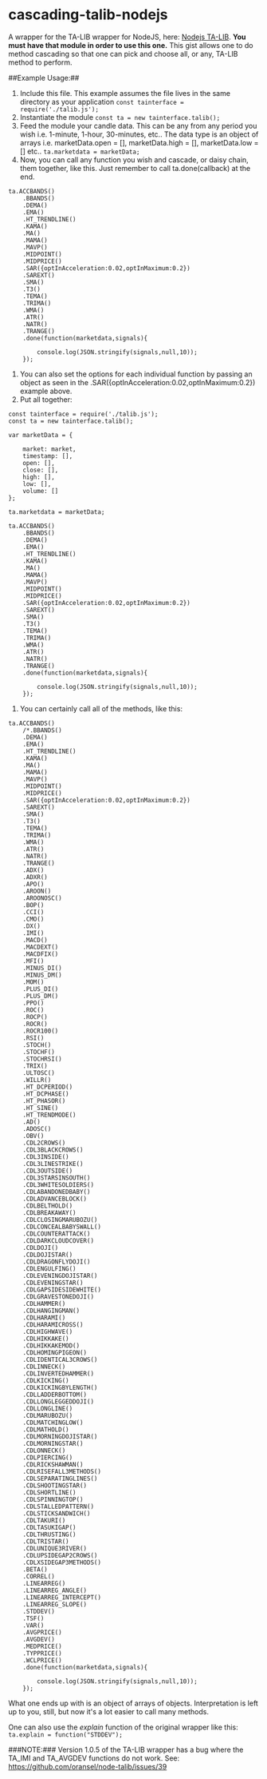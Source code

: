 # cascading-talib-nodejs
A wrapper for the TA-LIB wrapper for NodeJS, here: [Nodejs TA-LIB](https://github.com/oransel/node-talib). **You must have that module in order to use this one.** This gist allows one to do method cascading so that one can pick and choose all, or any, TA-LIB method to perform.

##Example Usage:##
1. Include this file. This example assumes the file lives in the same directory as your application
`const tainterface = require('./talib.js');`
1. Instantiate the module
`const ta = new tainterface.talib();`
1. Feed the module your candle data. This can be any from any period you wish i.e. 1-minute, 1-hour, 30-minutes, etc.. The data type is an object of arrays i.e. marketData.open = [], marketData.high = [], marketData.low = [] etc..
`ta.marketdata = marketData;`
1. Now, you can call any function you wish and cascade, or daisy chain, them together, like this. Just remember to call ta.done(callback) at the end.
```
ta.ACCBANDS()
    .BBANDS()
    .DEMA()
    .EMA()
    .HT_TRENDLINE()
    .KAMA()
    .MA()
    .MAMA()
    .MAVP()
    .MIDPOINT()
    .MIDPRICE()
    .SAR({optInAcceleration:0.02,optInMaximum:0.2})
    .SAREXT()
    .SMA()
    .T3()
    .TEMA()
    .TRIMA()
    .WMA()
    .ATR()
    .NATR()
    .TRANGE()
    .done(function(marketdata,signals){

        console.log(JSON.stringify(signals,null,10));
    });
```
1. You can also set the options for each individual function by passing an object as seen in the .SAR({optInAcceleration:0.02,optInMaximum:0.2}) example above.
1. Put all together:
```
const tainterface = require('./talib.js');
const ta = new tainterface.talib();

var marketData = {

    market: market,
    timestamp: [],
    open: [],
    close: [],
    high: [],
    low: [],
    volume: []
};

ta.marketdata = marketData;

ta.ACCBANDS()
    .BBANDS()
    .DEMA()
    .EMA()
    .HT_TRENDLINE()
    .KAMA()
    .MA()
    .MAMA()
    .MAVP()
    .MIDPOINT()
    .MIDPRICE()
    .SAR({optInAcceleration:0.02,optInMaximum:0.2})
    .SAREXT()
    .SMA()
    .T3()
    .TEMA()
    .TRIMA()
    .WMA()
    .ATR()
    .NATR()
    .TRANGE()
    .done(function(marketdata,signals){

        console.log(JSON.stringify(signals,null,10));
    });
```
1. You can certainly call all of the methods, like this:
```
ta.ACCBANDS()
    /*.BBANDS()
    .DEMA()
    .EMA()
    .HT_TRENDLINE()
    .KAMA()
    .MA()
    .MAMA()
    .MAVP()
    .MIDPOINT()
    .MIDPRICE()
    .SAR({optInAcceleration:0.02,optInMaximum:0.2})
    .SAREXT()
    .SMA()
    .T3()
    .TEMA()
    .TRIMA()
    .WMA()
    .ATR()
    .NATR()
    .TRANGE()
    .ADX()
    .ADXR()
    .APO()
    .AROON()
    .AROONOSC()
    .BOP()
    .CCI()
    .CMO()
    .DX()
    .IMI()
    .MACD()
    .MACDEXT()
    .MACDFIX()
    .MFI()
    .MINUS_DI()
    .MINUS_DM()
    .MOM()
    .PLUS_DI()
    .PLUS_DM()
    .PPO()
    .ROC()
    .ROCP()
    .ROCR()
    .ROCR100()
    .RSI()
    .STOCH()
    .STOCHF()
    .STOCHRSI()
    .TRIX()
    .ULTOSC()
    .WILLR()
    .HT_DCPERIOD()
    .HT_DCPHASE()
    .HT_PHASOR()
    .HT_SINE()
    .HT_TRENDMODE()
    .AD()
    .ADOSC()
    .OBV()
    .CDL2CROWS()
    .CDL3BLACKCROWS()
    .CDL3INSIDE()
    .CDL3LINESTRIKE()
    .CDL3OUTSIDE()
    .CDL3STARSINSOUTH()
    .CDL3WHITESOLDIERS()
    .CDLABANDONEDBABY()
    .CDLADVANCEBLOCK()
    .CDLBELTHOLD()
    .CDLBREAKAWAY()
    .CDLCLOSINGMARUBOZU()
    .CDLCONCEALBABYSWALL()
    .CDLCOUNTERATTACK()
    .CDLDARKCLOUDCOVER()
    .CDLDOJI()
    .CDLDOJISTAR()
    .CDLDRAGONFLYDOJI()
    .CDLENGULFING()
    .CDLEVENINGDOJISTAR()
    .CDLEVENINGSTAR()
    .CDLGAPSIDESIDEWHITE()
    .CDLGRAVESTONEDOJI()
    .CDLHAMMER()
    .CDLHANGINGMAN()
    .CDLHARAMI()
    .CDLHARAMICROSS()
    .CDLHIGHWAVE()
    .CDLHIKKAKE()
    .CDLHIKKAKEMOD()
    .CDLHOMINGPIGEON()
    .CDLIDENTICAL3CROWS()
    .CDLINNECK()
    .CDLINVERTEDHAMMER()
    .CDLKICKING()
    .CDLKICKINGBYLENGTH()
    .CDLLADDERBOTTOM()
    .CDLLONGLEGGEDDOJI()
    .CDLLONGLINE()
    .CDLMARUBOZU()
    .CDLMATCHINGLOW()
    .CDLMATHOLD()
    .CDLMORNINGDOJISTAR()
    .CDLMORNINGSTAR()
    .CDLONNECK()
    .CDLPIERCING()
    .CDLRICKSHAWMAN()
    .CDLRISEFALL3METHODS()
    .CDLSEPARATINGLINES()
    .CDLSHOOTINGSTAR()
    .CDLSHORTLINE()
    .CDLSPINNINGTOP()
    .CDLSTALLEDPATTERN()
    .CDLSTICKSANDWICH()
    .CDLTAKURI()
    .CDLTASUKIGAP()
    .CDLTHRUSTING()
    .CDLTRISTAR()
    .CDLUNIQUE3RIVER()
    .CDLUPSIDEGAP2CROWS()
    .CDLXSIDEGAP3METHODS()
    .BETA()
    .CORREL()
    .LINEARREG()
    .LINEARREG_ANGLE()
    .LINEARREG_INTERCEPT()
    .LINEARREG_SLOPE()
    .STDDEV()
    .TSF()
    .VAR()
    .AVGPRICE()
    .AVGDEV()
    .MEDPRICE()
    .TYPPRICE()
    .WCLPRICE()
    .done(function(marketdata,signals){

        console.log(JSON.stringify(signals,null,10));
    });
```
What one ends up with is an object of arrays of objects. Interpretation is left up to you, still, but now it's a lot easier to call many methods.

One can also use the *explain* function of the original wrapper like this:
`ta.explain = function("STDDEV");`

###NOTE:###
Version 1.0.5 of the TA-LIB wrapper has a bug where the TA_IMI and TA_AVGDEV functions do not work. See: https://github.com/oransel/node-talib/issues/39
